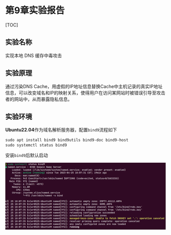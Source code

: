 # 第9章实验报告

[TOC]

## 实验名称

实现本地 DNS 缓存中毒攻击

## 实验原理

通过污染DNS Cache，用虚假的IP地址信息替换Cache中主机记录的真实IP地址信息，可以改变域名和IP的映射关系，使得用户在访问某网站时被错误引导至攻击者的网站中，从而暴露隐私信息。

## 实验环境

**Ubuntu22.04**作为域名解析服务器，配置`bind9`流程如下

```shell
sudo apt install bind9 bind9utils bind9-doc bind9-host
sudo systemctl status bind9
```

安装`bind9`后默认启动

<img src="./img/9-1.png" alt="9-1" style="zoom:67%;" />
